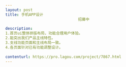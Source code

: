 ```yaml
---                
layout: post       
title: 手机APP设计
                                招募中
           
description: 
1.首页ui整体排版布局，功能合理用户体验。
2.能突出我们产品主线特性。
3.支线功能页面和主线布局一致。
4.各页面针对已有功能调整设计。
     
contenturl: https://pro.lagou.com/project/7867.html      
---                 
```

